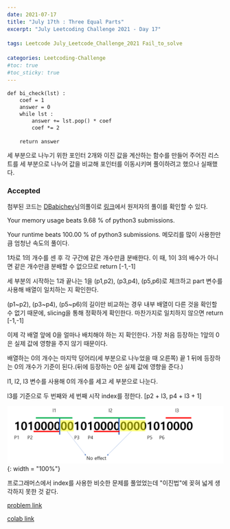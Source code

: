 ```yaml
---
date: 2021-07-17
title: "July 17th : Three Equal Parts"
excerpt: "July Leetcoding Challenge 2021 - Day 17"

tags: Leetcode July_Leetcode_Challenge_2021 Fail_to_solve

categories: Leetcoding-Challenge
#toc: true
#toc_sticky: true
---
```


```
def bi_check(lst) :
    coef = 1
    answer = 0
    while lst :
        answer += lst.pop() * coef
        coef *= 2

    return answer
```

세 부분으로 나누기 위한 포인터 2개와 이진 값을 계산하는 함수를 만들어 주어진 리스트를 세 부분으로 나누어 값을 비교해 포인터를 이동시키며 풀이하려고 했으나 실패했다.

### Accepted

<script src="https://gist.github.com/1cg2cg3cg/8fa8cc948532cb334d8097a8f4a8fa5f.js"></script>


첨부된 코드는 [DBabichev](https://leetcode.com/DBabichev/)님의풀이로 [링크](https://leetcode.com/problems/three-equal-parts/discuss/1343665/Python-O(n)-fast-solution-explained)에서 원저자의 풀이를 확인할 수 있다.

Your memory usage beats 9.68 % of python3 submissions.

Your runtime beats 100.00 % of python3 submissions. 메모리를 많이 사용한만큼 엄청난 속도의 풀이다.


1차로 1의 개수를 센 후 각 구간에 같은 개수만큼 분배한다. 이 때, 1이 3의 배수가 아니면 같은 개수만큼 분배할 수 없으므로 return [-1,-1]

세 부분의 시작하는 1과 끝나는 1을 (p1,p2), (p3,p4), (p5,p6)로 체크하고 part 변수를 사용해 배열이 일치하는 지 확인한다.

(p1~p2), (p3~p4), (p5~p6)의 길이만 비교하는 경우 내부 배열이 다른 것을 확인할 수 없기 때문에, slicing을 통해 정확하게 확인한다. 마찬가지로 일치하지 않으면 return [-1,-1]

이제 각 배열 앞에 0을 얼마나 배치해야 하는 지 확인한다. 가장 처음 등장하는 1앞의 0은 실제 값에 영향을 주지 않기 때문이다.

배열하는 0의 개수는 마지막 덩어리(세 부분으로 나누었을 때 오른쪽) 끝 1 뒤에 등장하는 0의 개수가 기준이 된다.(뒤에 등장하는 0은 실제 값에 영향을 준다.)

l1, l2, l3 변수를 사용해 0의 개수를 세고 세 부분으로 나눈다.

l3를 기준으로 두 번째와 세 번째 시작 index를 정한다. [p2 + l3, p4 + l3 + 1]

![image](https://github.com/1cg2cg3cg/images/blob/main/leetcode/2021-07-18.png?raw=true){: width = "100%"}


프로그래머스에서 index를 사용한 비슷한 문제를 풀었었는데 "이진법"에 꽂혀 넓게 생각하지 못한 것 같다.



[problem link](https://leetcode.com/problems/three-equal-parts/)

[colab link](https://colab.research.google.com/drive/1-3birOFpz1IPeotGViCPZiBaaCQgeU_N)



